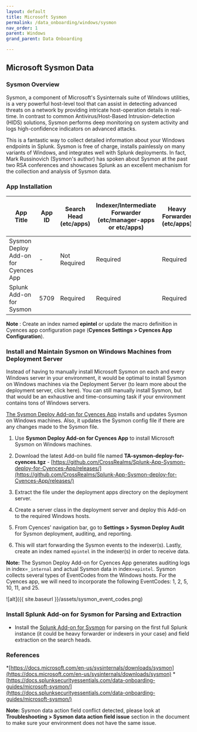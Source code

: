 ```yaml
---
layout: default
title: Microsoft Sysmon 
permalink: /data_onboarding/windows/sysmon
nav_order: 1
parent: Windows
grand_parent: Data Onboarding

---
```


## **Microsoft Sysmon Data**

### Sysmon Overview

Sysmon, a component of Microsoft's Sysinternals suite of Windows utilities, is a very powerful host-level tool that can assist in detecting advanced threats on a network by providing intricate host-operation details in real-time. In contrast to common Antivirus/Host-Based Intrusion-detection (HIDS) solutions, Sysmon performs deep monitoring on system activity and logs high-confidence indicators on advanced attacks. 

This is a fantastic way to collect detailed information about your Windows endpoints in Splunk. Sysmon is free of charge, installs painlessly on many variants of Windows, and integrates well with Splunk deployments. In fact, Mark Russinovich (Sysmon's author) has spoken about Sysmon at the past two RSA conferences and showcases Splunk as an excellent mechanism for the collection and analysis of Sysmon data. 

### App Installation

| App Title | App ID |  Search Head (etc/apps) | Indexer/Intermediate Forwarder (etc/manager-apps or etc/apps) | Heavy Forwarder (etc/apps) | Server / UF / Deployment Server (etc/deployment-apps) | 
| --------- | ------ | ----------------------- | ------------------------------------------------------------- | -------------------------- | ----------------------------------------------------- |
| Sysmon Deploy Add-on for Cyences App | - | Not Required | Required | Required | Required |
| Splunk Add-on for Sysmon | 5709 | Required | Required | Required | - |

**Note** : Create an index named **epintel** or update the macro definition in Cyences app configuration page (**Cyences Settings > Cyences App Configuration**).

### Install and Maintain Sysmon on Windows Machines from Deployment Server

Instead of having to manually install Microsoft Sysmon on each and every Windows server in your environment, it would be optimal to install Sysmon on Windows machines via the Deployment Server (to learn more about the deployment server, click here). You can still manually install Sysmon, but that would be an exhaustive and time-consuming task if your environment contains tons of Windows servers.

[The Sysmon Deploy Add-on for Cyences App](https://github.com/CrossRealms/Splunk-App-Sysmon-deploy-for-Cyences-App) installs and updates Sysmon on Windows machines. Also, it updates the Sysmon config file if there are any changes made to the Sysmon file.

1. Use **Sysmon Deploy Add-on for Cyences App** to install Microsoft Sysmon on Windows machines. 

2. Download the latest Add-on build file named **TA-sysmon-deploy-for-cyences.tgz** - [https://github.com/CrossRealms/Splunk-App-Sysmon-deploy-for-Cyences-App/releases/](https://github.com/CrossRealms/Splunk-App-Sysmon-deploy-for-Cyences-App/releases/) 

3. Extract the file under the deployment apps directory on the deployment server. 

4. Create a server class in the deployment server and deploy this Add-on to the required Windows hosts. 

5. From Cyences' navigation bar, go to **Settings > Sysmon Deploy Audit** for Sysmon deployment, auditing, and reporting. 

6. This will start forwarding the Sysmon events to the indexer(s). Lastly, create an index named `epintel` in the indexer(s) in order to receive data. 

**Note:** The Sysmon Deploy Add-on for Cyences App generates auditing logs in index=`_internal` and actual Sysmon data in index=`epintel`. Sysmon collects several types of EventCodes from the Windows hosts. For the Cyences app, we will need to incorporate the following EventCodes: 1, 2, 5, 10, 11, and 25.

![alt]({{ site.baseurl }}/assets/sysmon_event_codes.png)


### Install Splunk Add-on for Sysmon for Parsing and Extraction
* Install the [Splunk Add-on for Sysmon](https://splunkbase.splunk.com/app/5709) for parsing on the first full Splunk instance (it could be heavy forwarder or indexers in your case) and field extraction on the search heads.



### References
*[https://docs.microsoft.com/en-us/sysinternals/downloads/sysmon](https://docs.microsoft.com/en-us/sysinternals/downloads/sysmon) 
*[https://docs.splunksecurityessentials.com/data-onboarding-guides/microsoft-sysmon/](https://docs.splunksecurityessentials.com/data-onboarding-guides/microsoft-sysmon/) 


**Note:** Sysmon data action field conflict detected, please look at **Troubleshooting > Sysmon data action field issue** section in the document to make sure your environment does not have the same issue.